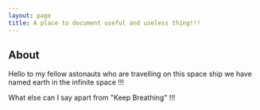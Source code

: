 ```yaml
---
layout: page
title: A place to document useful and useless thing!!!
---
```

## About

Hello to my fellow astonauts who are travelling on 
this space ship we have named earth in the infinite space !!!

What else can I say apart from "Keep Breathing" !!!
